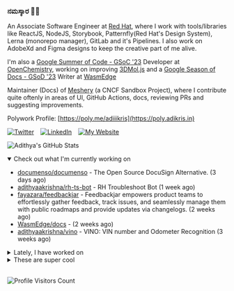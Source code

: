 ### ನಮಸ್ಕಾರ 🙏🏼
  
An Associate Software Engineer at [Red Hat](https://www.redhat.com), where I work with tools/libraries like ReactJS, NodeJS, Storybook, Patternfly(Red Hat's Design System), Lerna (monorepo manager), GitLab and it's Pipelines. I also work on AdobeXd and Figma designs to keep the creative part of me alive.

I'm also a [Google Summer of Code - GSoC '23](https://summerofcode.withgoogle.com/) Developer at [OpenChemistry](https://openchemistry.org), working on improving [3DMol.js](https://github.com/3dmol/3Dmol.js) and a [Google Season of Docs - GSoD '23](https://developers.google.com/season-of-docs) Writer at [WasmEdge](https://github.com/WasmEdge)

Maintainer (Docs) of [Meshery](https://github.com/meshery) (a CNCF Sandbox Project), where I contribute quite oftenly in areas of UI, GitHub Actions, docs, reviewing PRs and suggesting improvements.

Polywork Profile: [https://poly.me/adiiikris](https://poly.adikris.in)

[![Twitter](https://img.shields.io/badge/-@adii_kris-%231DA1F2?style=for-the-badge&logo=twitter&logoColor=ffffff)](https:/twitter.adikris.in) &ensp;
[![LinkedIn](https://img.shields.io/badge/-Adithya%20Krishna-%230A67C3?style=for-the-badge&logo=linkedin&logoColor=ffffff)](https://linkedin.adikris.in/) &ensp;
[![My Website](https://img.shields.io/badge/-My%20Website-%230A67C3?style=for-the-badge)](https://adikris.in/)



![Adithya's GitHub Stats](https://github-readme-stats.vercel.app/api?username=adithyaakrishna&show_icons=true&hide_border=true&title_color=fff&icon_color=79ff97&text_color=9f9f9f&bg_color=151515)


<details open="true">
  <summary>Check out what I'm currently working on</summary>
  
  - [documenso/documenso](https://github.com/documenso/documenso) - The Open Source DocuSign Alternative. (3 days ago)
  - [adithyaakrishna/rh-ts-bot](https://github.com/adithyaakrishna/rh-ts-bot) - RH Troubleshoot Bot (1 week ago)
  - [fayazara/feedbackjar](https://github.com/fayazara/feedbackjar) - Feedbackjar empowers product teams to effortlessly gather feedback, track issues, and seamlessly manage them with public roadmaps and provide updates via changelogs. (2 weeks ago)
  - [WasmEdge/docs](https://github.com/WasmEdge/docs) -  (2 weeks ago)
  - [adithyaakrishna/vino](https://github.com/adithyaakrishna/vino) - VINO: VIN number and Odometer Recognition (3 weeks ago)
</details>

<details>
  <summary>Lately, I have worked on</summary>
  
  - [fix: typo in `dx` script](https://github.com/documenso/documenso/pull/474) on [documenso/documenso](https://github.com/documenso/documenso) (4 days ago)
  - [feat: added password validation](https://github.com/documenso/documenso/pull/469) on [documenso/documenso](https://github.com/documenso/documenso) (4 days ago)
  - [fix: sharp corners of signing card](https://github.com/documenso/documenso/pull/462) on [documenso/documenso](https://github.com/documenso/documenso) (5 days ago)
  - [fix: hiding of action buttons](https://github.com/documenso/documenso/pull/460) on [documenso/documenso](https://github.com/documenso/documenso) (5 days ago)
  - [feat: added dependabot for auto deps version updates](https://github.com/fayazara/feedbackjar/pull/19) on [fayazara/feedbackjar](https://github.com/fayazara/feedbackjar) (2 weeks ago)
</details>

<details>
  <summary>These are super cool</summary>
  
  - [otterize/docs](https://github.com/otterize/docs) -  (4 days ago)
  - [makeplane/plane](https://github.com/makeplane/plane) - 🔥 🔥 🔥 Open Source JIRA, Linear and Height Alternative. Plane helps you track your issues, epics, and product roadmaps in the simplest way possible. (5 days ago)
  - [harness/gitness](https://github.com/harness/gitness) - Gitness is an Open Source developer platform with Source Control management, Continuous Integration and Continuous Delivery. (1 week ago)
  - [akitasoftware/akita-cli](https://github.com/akitasoftware/akita-cli) - The Akita CLI helps you make sense of API traffic. Passively watch API traffic with apidump. Model API behavior with apispec. Compare API behavior with apidiff. (1 week ago)
  - [ucsd-creativitylab/graphologue](https://github.com/ucsd-creativitylab/graphologue) - Use GPT-4 to stream diagrams, instead of tokens, in real-time! (UIST 2023 Paper) (2 weeks ago)
</details>

<br> 

![Profile Visitors Count](https://profile-counter.glitch.me/adithyaakrishna/count.svg)
